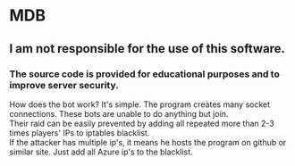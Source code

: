 # MDB
## I am not responsible for the use of this software.
### **The source code is provided for educational purposes and to improve server security.**
How does the bot work? It's simple. The program creates many socket connections. These bots are unable to do anything but join. <br>
Their raid can be easily prevented by adding all repeated more than 2-3 times players' IPs to iptables blacklist. <br>
If the attacker has multiple ip's, it means he hosts the program on github or similar site. Just add all Azure ip's to the blacklist. <br>
